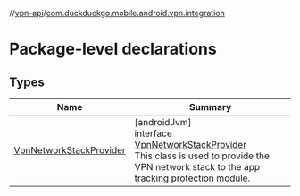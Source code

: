 //[vpn-api](../../index.md)/[com.duckduckgo.mobile.android.vpn.integration](index.md)

# Package-level declarations

## Types

| Name | Summary |
|---|---|
| [VpnNetworkStackProvider](-vpn-network-stack-provider/index.md) | [androidJvm]<br>interface [VpnNetworkStackProvider](-vpn-network-stack-provider/index.md)<br>This class is used to provide the VPN network stack to the app tracking protection module. |
